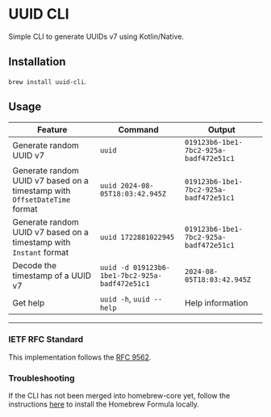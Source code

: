 # UUID CLI

Simple CLI to generate UUIDs v7 using Kotlin/Native.

## Installation
`brew install uuid-cli`.

## Usage

| Feature                                                                   | Command                                        | Output                                 |
| ------------------------------------------------------------------------- | ---------------------------------------------- | -------------------------------------- |
| Generate random UUID v7                                                   | `uuid`                                         | `019123b6-1be1-7bc2-925a-badf472e51c1` |
| Generate random UUID v7 based on a timestamp with `OffsetDateTime` format | `uuid 2024-08-05T18:03:42.945Z`                | `019123b6-1be1-7bc2-925a-badf472e51c1` |
| Generate random UUID v7 based on a timestamp with `Instant` format        | `uuid 1722881022945`                           | `019123b6-1be1-7bc2-925a-badf472e51c1` |
| Decode the timestamp of a UUID v7                                         | `uuid -d 019123b6-1be1-7bc2-925a-badf472e51c1` | `2024-08-05T18:03:42.945Z`             |
| Get help                                                                  | `uuid -h`, `uuid --help`                       | Help information                       |

---

### IETF RFC Standard

This implementation follows the [RFC 9562](https://datatracker.ietf.org/doc/rfc9562/).

### Troubleshooting

If the CLI has not been merged into homebrew-core yet, follow the instructions [here](docs/install-formula-locally.md) to install 
the Homebrew Formula locally.